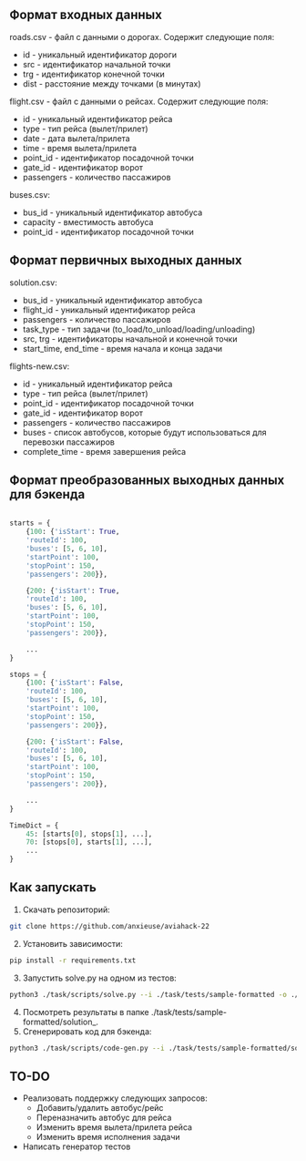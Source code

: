 ## Формат входных данных
roads.csv - файл с данными о дорогах. Содержит следующие поля:
* id - уникальный идентификатор дороги
* src - идентификатор начальной точки
* trg - идентификатор конечной точки
* dist - расстояние между точками (в минутах)

flight.csv - файл с данными о рейсах. Содержит следующие поля:
* id - уникальный идентификатор рейса
* type - тип рейса (вылет/прилет)
* date - дата вылета/прилета
* time - время вылета/прилета
* point_id - идентификатор посадочной точки
* gate_id - идентификатор ворот
* passengers - количество пассажиров

buses.csv:
* bus_id - уникальный идентификатор автобуса
* capacity - вместимость автобуса
* point_id - идентификатор посадочной точки

## Формат первичных выходных данных
solution.csv:
* bus_id - уникальный идентификатор автобуса
* flight_id - уникальный идентификатор рейса
* passengers - количество пассажиров
* task_type - тип задачи (to_load/to_unload/loading/unloading)
* src, trg - идентификаторы начальной и конечной точки
* start_time, end_time - время начала и конца задачи
  
flights-new.csv:
* id - уникальный идентификатор рейса
* type - тип рейса (вылет/прилет)
* point_id - идентификатор посадочной точки
* gate_id - идентификатор ворот
* passengers - количество пассажиров
* buses - список автобусов, которые будут использоваться для перевозки пассажиров
* complete_time - время завершения рейса

## Формат преобразованных выходных данных для бэкенда
```python

starts = {
    {100: {'isStart': True,
    'routeId': 100,
    'buses': [5, 6, 10],
    'startPoint': 100,
    'stopPoint': 150,
    'passengers': 200}},

    {200: {'isStart': True,
    'routeId': 100,
    'buses': [5, 6, 10],
    'startPoint': 100,
    'stopPoint': 150,
    'passengers': 200}},

    ...
}

stops = {
    {100: {'isStart': False,
    'routeId': 100,
    'buses': [5, 6, 10],
    'startPoint': 100,
    'stopPoint': 150,
    'passengers': 200}},

    {200: {'isStart': False,
    'routeId': 100,
    'buses': [5, 6, 10],
    'startPoint': 100,
    'stopPoint': 150,
    'passengers': 200}},

    ...
}

TimeDict = {
    45: [starts[0], stops[1], ...],
    70: [stops[0], starts[1], ...],
    ...
}
```

## Как запускать
1. Скачать репозиторий:
```bash
git clone https://github.com/anxieuse/aviahack-22
```
2. Установить зависимости:
```bash
pip install -r requirements.txt
```
3. Запустить solve.py на одном из тестов:
```bash
python3 ./task/scripts/solve.py --i ./task/tests/sample-formatted -o ./task/tests/sample-formatted
```
4. Посмотреть результаты в папке ./task/tests/sample-formatted/solution_.
5. Сгенерировать код для бэкенда:
```bash
python3 ./task/scripts/code-gen.py --i ./task/tests/sample-formatted/solution_ -o ./task/tests/sample-formatted/solution_
```

## TO-DO
* Реализовать поддержку следующих запросов:
  * Добавить/удалить автобус/рейс
  * Переназначить автобус для рейса
  * Изменить время вылета/прилета рейса
  * Изменить время исполнения задачи
* Написать генератор тестов